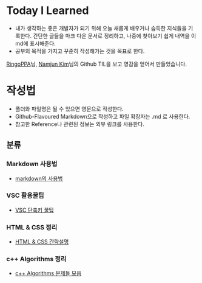 # Today I Learned
* 내가 생각하는 좋은 개발자가 되기 위해 
  오늘 새롭게 배우거나 습득한 지식들을 기록한다. 간단한 글들을 마크 다운 문서로 정리하고, 나중에 찾아보기 쉽게 내역을 이 md에 표시해준다.
* 공부의 목적을 가지고 꾸준히 작성해가는 것을 목표로 한다.

[RingoPPA](https://github.com/ksu3101/TIL)님, [Namjun Kim](https://github.com/namjunemy/TIL)님의 Github TIL을 보고 영감을 얻어서 만들었습니다. 



# 작성법
* 폴더와 파일명은 될 수 있으면 영문으로 작성한다.
* Github-Flavoured Markdown으로 작성하고 파일 확장자는 .md 로 사용한다.
* 참고한 Reference나 관련된 정보는 외부 링크를 사용한다.



## 분류

### Markdown 사용법
* [markdown의 사용법](https://github.com/MinsoftK/TIL/blob/master/Markdown/howtouse-Markdown.md)


### VSC 활용꿀팁
* [VSC 단축키 꿀팁](https://github.com/MinsoftK/TIL/blob/master/VSC/VS%EC%BD%94%EB%93%9C%20%EC%9C%A0%EC%9A%A9%ED%95%9C%20%EB%8B%A8%EC%B6%95%ED%82%A4.md)

### HTML & CSS 정리
* [HTML & CSS 간략설명](https://github.com/MinsoftK/TIL/tree/master/HTML-CSS-JS)

### c++ Algorithms 정리
* [c++ Algorithms 문제들 모음](https://github.com/MinsoftK/c-Algorithm_Q)
